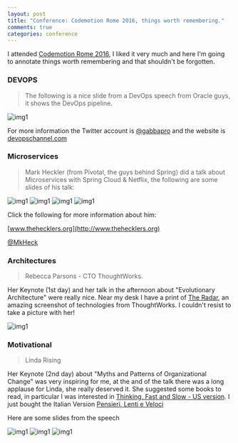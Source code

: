 ```yaml
---
layout: post
title: "Conference: Codemotion Rome 2016, things worth remembering."
comments: true
categories: conference
---
```


I attended [Codemotion Rome 2016](http://www.codemotionworld.com/), I liked it very much and here I'm going to annotate things worth remembering and that shouldn't be forgotten. <!--more-->


### DEVOPS

>  The following is a nice slide from a DevOps speech from Oracle guys, it shows the DevOps pipeline.

![img1]({{site.baseurl}}/assets/images/2016-03-20-n1.jpg) 

For more information the Twitter account is [@gabbapro](https://twitter.com/GabbaPro) and the website is [devopschannel.com](http://devopschannel.com)

### Microservices

> Mark Heckler (from Pivotal, the guys behind Spring) did a talk about Microservices with Spring Cloud & Netflix, the following are some slides of his talk:

![img1]({{site.baseurl}}/assets/images/2016-03-20-n2.jpg)
![img1]({{site.baseurl}}/assets/images/2016-03-20-n3.jpg)
![img1]({{site.baseurl}}/assets/images/2016-03-20-n4.jpg)
![img1]({{site.baseurl}}/assets/images/2016-03-20-n5.jpg)

Click the following for more information about him: 

[www.thehecklers.org](http://www.thehecklers.org) 

[@MkHeck](https://twitter.com/MkHeck)

### Architectures

> Rebecca Parsons - CTO ThoughtWorks.
 
Her Keynote (1st day) and her talk in the afternoon about "Evolutionary Architecture" were really nice. Near my desk I have a print of [The Radar](https://www.thoughtworks.com/radar), an amazing screenshot of technologies from ThoughtWorks. I couldn't resist to take a picture with her! 

![img1]({{site.baseurl}}/assets/images/2016-03-20-n6.jpg)

### Motivational

> Linda Rising

Her Keynote (2nd day) about "Myths and Patterns of Organizational Change" was very inspiring for me, at the and of the talk there was a long applause for Linda, she really deserved it. She suggested some books to read, in particular I was interested in [Thinking, Fast and Slow - US version](http://www.amazon.com/Thinking-Fast-Slow-Daniel-Kahneman/dp/0374533555/ref=sr_1_1?ie=UTF8&qid=1458504391&sr=8-1&keywords=thinking+fast+and+slow). I just bought the Italian Version [Pensieri, Lenti e Veloci](http://www.amazon.it/Pensieri-lenti-veloci-Daniel-Kahneman/dp/8804627921/ref=sr_1_1?s=books&ie=UTF8&qid=1458504337&sr=1-1&keywords=thinking+fast+and+slow)

Here are some slides from the speech

![img1]({{site.baseurl}}/assets/images/2016-03-20-n7.jpg)
![img1]({{site.baseurl}}/assets/images/2016-03-20-n8.jpg)
![img1]({{site.baseurl}}/assets/images/2016-03-20-n9.jpg)





